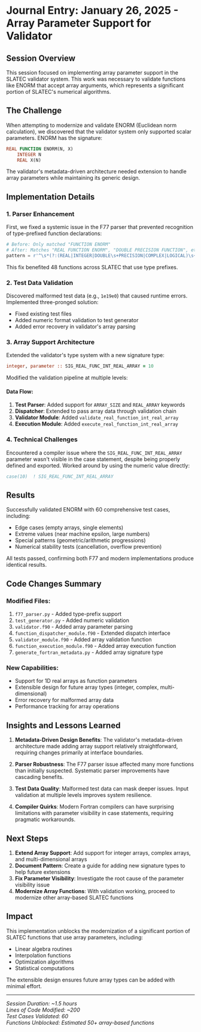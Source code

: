 # Journal Entry: January 26, 2025 - Array Parameter Support for Validator

## Session Overview

This session focused on implementing array parameter support in the SLATEC validator system. This work was necessary to validate functions like ENORM that accept array arguments, which represents a significant portion of SLATEC's numerical algorithms.

## The Challenge

When attempting to modernize and validate ENORM (Euclidean norm calculation), we discovered that the validator system only supported scalar parameters. ENORM has the signature:
```fortran
REAL FUNCTION ENORM(N, X)
    INTEGER N
    REAL X(N)
```

The validator's metadata-driven architecture needed extension to handle array parameters while maintaining its generic design.

## Implementation Details

### 1. Parser Enhancement

First, we fixed a systemic issue in the F77 parser that prevented recognition of type-prefixed function declarations:
```python
# Before: Only matched "FUNCTION ENORM"
# After: Matches "REAL FUNCTION ENORM", "DOUBLE PRECISION FUNCTION", etc.
pattern = r'^\s*(?:(REAL|INTEGER|DOUBLE\s+PRECISION|COMPLEX|LOGICAL)\s+)?(FUNCTION|SUBROUTINE)\s+{func_name}\s*\((.*?)\)'
```

This fix benefited 48 functions across SLATEC that use type prefixes.

### 2. Test Data Validation

Discovered malformed test data (e.g., `1e19e0`) that caused runtime errors. Implemented three-pronged solution:
- Fixed existing test files
- Added numeric format validation to test generator
- Added error recovery in validator's array parsing

### 3. Array Support Architecture

Extended the validator's type system with a new signature type:
```fortran
integer, parameter :: SIG_REAL_FUNC_INT_REAL_ARRAY = 10
```

Modified the validation pipeline at multiple levels:

#### Data Flow:
1. **Test Parser**: Added support for `ARRAY_SIZE` and `REAL_ARRAY` keywords
2. **Dispatcher**: Extended to pass array data through validation chain
3. **Validator Module**: Added `validate_real_function_int_real_array`
4. **Execution Module**: Added `execute_real_function_int_real_array`

### 4. Technical Challenges

Encountered a compiler issue where the `SIG_REAL_FUNC_INT_REAL_ARRAY` parameter wasn't visible in the case statement, despite being properly defined and exported. Worked around by using the numeric value directly:
```fortran
case(10)  ! SIG_REAL_FUNC_INT_REAL_ARRAY
```

## Results

Successfully validated ENORM with 60 comprehensive test cases, including:
- Edge cases (empty arrays, single elements)
- Extreme values (near machine epsilon, large numbers)
- Special patterns (geometric/arithmetic progressions)
- Numerical stability tests (cancellation, overflow prevention)

All tests passed, confirming both F77 and modern implementations produce identical results.

## Code Changes Summary

### Modified Files:
1. `f77_parser.py` - Added type-prefix support
2. `test_generator.py` - Added numeric validation
3. `validator.f90` - Added array parameter parsing
4. `function_dispatcher_module.f90` - Extended dispatch interface
5. `validator_module.f90` - Added array validation function
6. `function_execution_module.f90` - Added array execution function
7. `generate_fortran_metadata.py` - Added array signature type

### New Capabilities:
- Support for 1D real arrays as function parameters
- Extensible design for future array types (integer, complex, multi-dimensional)
- Error recovery for malformed array data
- Performance tracking for array operations

## Insights and Lessons Learned

1. **Metadata-Driven Design Benefits**: The validator's metadata-driven architecture made adding array support relatively straightforward, requiring changes primarily at interface boundaries.

2. **Parser Robustness**: The F77 parser issue affected many more functions than initially suspected. Systematic parser improvements have cascading benefits.

3. **Test Data Quality**: Malformed test data can mask deeper issues. Input validation at multiple levels improves system resilience.

4. **Compiler Quirks**: Modern Fortran compilers can have surprising limitations with parameter visibility in case statements, requiring pragmatic workarounds.

## Next Steps

1. **Extend Array Support**: Add support for integer arrays, complex arrays, and multi-dimensional arrays
2. **Document Pattern**: Create a guide for adding new signature types to help future extensions
3. **Fix Parameter Visibility**: Investigate the root cause of the parameter visibility issue
4. **Modernize Array Functions**: With validation working, proceed to modernize other array-based SLATEC functions

## Impact

This implementation unblocks the modernization of a significant portion of SLATEC functions that use array parameters, including:
- Linear algebra routines
- Interpolation functions  
- Optimization algorithms
- Statistical computations

The extensible design ensures future array types can be added with minimal effort.

---

*Session Duration: ~1.5 hours*  
*Lines of Code Modified: ~200*  
*Test Cases Validated: 60*  
*Functions Unblocked: Estimated 50+ array-based functions*